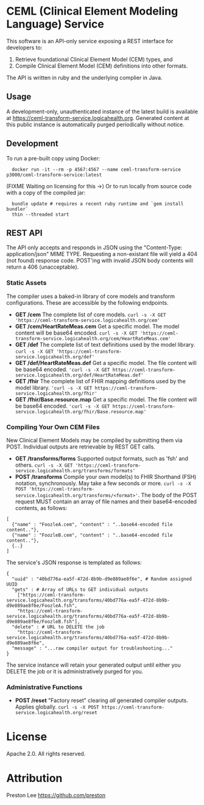 # CEML (Clinical Element Modeling Language) Service

This software is an API-only service exposing a REST interface for developers to:

1. Retrieve foundational Clinical Element Model (CEM) types, and 
1. Compile Clinical Element Model (CEM) definitions into other formats.

The API is written in ruby and the underlying complier in Java.

## Usage
A development-only, unauthenticated instance of the latest build is available at https://ceml-transform-service.logicahealth.org. Generated content at this public instance is automatically purged periodically without notice.

## Development

To run a pre-built copy using Docker:
```
  docker run -it --rm -p 4567:4567 --name ceml-transform-service p3000/ceml-transform-service:latest
```

(FIXME Waiting on licensing for this ->) Or to run locally from source code with a copy of the compiled jar:

```
  bundle update # requires a recent ruby runtime and `gem install bundler`
  thin --threaded start
```

## REST API
The API only accepts and responds in JSON using the "Content-Type: application/json" MIME TYPE. Requesting a non-existant file will yield a 404 (not found) response code. POST'ing with invalid JSON body contents will return a 406 (unacceptable).

### Static Assets
The compiler uses a baked-in library of core models and transform configurations. These are accessible by the following endpoints.

  * **GET /cem** The complete list of core models. `curl -s -X GET 'https://ceml-transform-service.logicahealth.org/cem'`
  * **GET /cem/HeartRateMeas.cem** Get a specific model. The model content will be base64 encoded. `curl -s -X GET 'https://ceml-transform-service.logicahealth.org/cem/HeartRateMeas.cem'`
  * **GET /def** The complete list of text definitions used by the model library. `curl -s -X GET 'https://ceml-transform-service.logicahealth.org/def'`
  * **GET /def/HeartRateMeas.def** Get a specific model. The file content will be base64 encoded. `'curl -s -X GET https://ceml-transform-service.logicahealth.org/def/HeartRateMeas.def'`
  * **GET /fhir** The complete list of FHIR mapping definitions used by the model library. `'curl -s -X GET https://ceml-transform-service.logicahealth.org/fhir'`
  * **GET /fhir/Base.resource.map** Get a specific model. The file content will be base64 encoded. `'curl -s -X GET https://ceml-transform-service.logicahealth.org/fhir/Base.resource.map'`

### Compiling Your Own CEM Files
New Clinical Element Models may be compiled by submitting them via POST. Individual outputs are retrievable by REST GET calls.

  * **GET /transforms/forms** Supported output formats, such as 'fsh' and others. `curl -s -X GET 'https://ceml-transform-service.logicahealth.org/transforms/formats'`
  * **POST /transforms** Compile your own model(s) to FHIR Shorthand (FSH) notation, synchronously. May take a few seconds or more. `curl -s -X POST 'https://ceml-transform-service.logicahealth.org/transforms/<format>'`. The body of the POST request MUST contain an array of file names and their base64-encoded contents, as follows:

```
[
  {"name" : "FoozleA.cem", "content" : "..base64-encoded file content.."},
  {"name" : "FoozleB.cem", "content" : "..base64-encoded file content.."},
  {..}
]
```

The service's JSON response is templated as follows:

```
{
  "uuid" : "40bd776a-ea5f-472d-8b9b-d9e889ae8f6e", # Random assigned UUID
  "gets" : # Array of URLs to GET individual outputs
    ["https://ceml-transform-service.logicahealth.org/transforms/40bd776a-ea5f-472d-8b9b-d9e889ae8f6e/FoozleA.fsh",
    "https://ceml-transform-service.logicahealth.org/transforms/40bd776a-ea5f-472d-8b9b-d9e889ae8f6e/FoozleB.fsh"],
  "delete" : # URL to DELETE the job
    "https://ceml-transform-service.logicahealth.org/transforms/40bd776a-ea5f-472d-8b9b-d9e889ae8f6e",
  "message" : "...raw compiler output for troubleshooting..."
}
```

The service instance will retain your generated output until either you DELETE the job or it is administratively purged for you.
### Administrative Functions

  * **POST /reset** "Factory reset" clearing _all_ generated compiler outputs. Applies globally. `curl -s -X POST https://ceml-transform-service.logicahealth.org/reset`

# License
Apache 2.0. All rights reserved.
# Attribution
Preston Lee https://github.com/preston